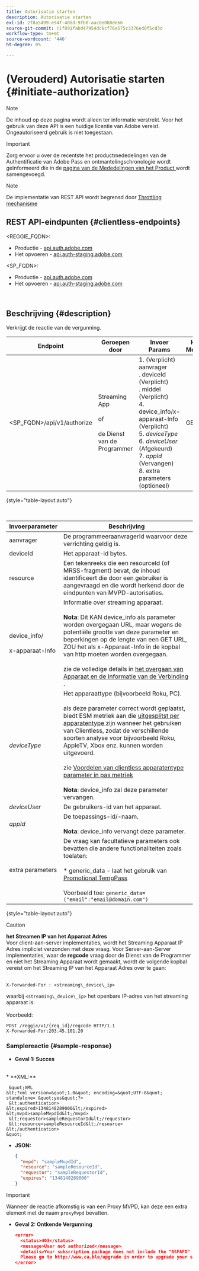 ```yaml
---
title: Autorisatie starten
description: Autorisatie starten
exl-id: 2f8a5499-e94f-40dd-9fb0-aac8e080de66
source-git-commit: c1f891fabd47954dc6cf76a575c3376ed0f5cd3d
workflow-type: tm+mt
source-wordcount: '446'
ht-degree: 0%

---
```


# (Verouderd) Autorisatie starten {#initiate-authorization}

>[!NOTE]
>
>De inhoud op deze pagina wordt alleen ter informatie verstrekt. Voor het gebruik van deze API is een huidige licentie van Adobe vereist. Ongeautoriseerd gebruik is niet toegestaan.

>[!IMPORTANT]
>
> Zorg ervoor u over de recentste het productmededelingen van de Authentificatie van Adobe Pass en ontmantelingschronologie wordt geïnformeerd die in de [ pagina van de Mededelingen van het Product ](/help/authentication/product-announcements.md) wordt samengevoegd.

>[!NOTE]
>
> De implementatie van REST API wordt begrensd door [ Throttling mechanisme ](/help/authentication/integration-guide-programmers/throttling-mechanism.md)

## REST API-eindpunten {#clientless-endpoints}

&lt;REGGIE_FQDN>:

* Productie - [ api.auth.adobe.com ](http://api.auth.adobe.com/)
* Het opvoeren - [ api.auth-staging.adobe.com ](http://api.auth-staging.adobe.com/)

&lt;SP_FQDN>:

* Productie - [ api.auth.adobe.com ](http://api.auth.adobe.com/)
* Het opvoeren - [ api.auth-staging.adobe.com ](http://api.auth-staging.adobe.com/)

</br>

## Beschrijving {#description}

Verkrijgt de reactie van de vergunning.

| Endpoint | Geroepen </br> door | Invoer   </br> Params | HTTP </br> Methode | Antwoord | HTTP-respons </br> |
| --- | --- | --- | --- | --- | --- |
| &lt;SP_FQDN>/api/v1/authorize | Streaming App </br></br> of </br></br> de Dienst van de Programmer | 1. (Verplicht) aanvrager </br> .  deviceId (Verplicht) </br> .  middel (Verplicht) </br> 4.  device_info/x-apparaat-Info (Verplicht) </br> 5.  _deviceType_</br> 6.  _deviceUser_ (Afgekeurd) </br> 7.  _appId_ (Vervangen) </br> 8.  extra parameters (optioneel) | GET | XML of JSON met machtigingsdetails of foutdetails als dit mislukt. Zie onderstaande voorbeelden. | 200 - Succes </br> 403 - Geen succes |

{style="table-layout:auto"}

</br>


| Invoerparameter | Beschrijving |
| --- |--------------------------------------------------------------------------------------------------------------------------------------------------------------------------------------------------------------------------------------------------------------------------------------------------------------------------------------------------------------------------------------------------------------------------------------------------------------------------------------------------------------------------------------------------------------------------------------------------------------------------------------------------------------------------------------------------|
| aanvrager | De programmeeraanvragerId waarvoor deze verrichting geldig is. |
| deviceId | Het apparaat-id bytes. |
| resource | Een tekenreeks die een resourceId (of MRSS-fragment) bevat, de inhoud identificeert die door een gebruiker is aangevraagd en die wordt herkend door de eindpunten van MVPD-autorisaties. |
| device_info/</br></br> x-apparaat-Info | Informatie over streaming apparaat.</br></br>**Nota**: Dit KAN device_info als parameter worden overgegaan URL, maar wegens de potentiële grootte van deze parameter en beperkingen op de lengte van een GET URL, ZOU het als x-Apparaat-Info in de kopbal van http moeten worden overgegaan. </br></br> zie de volledige details in [ het overgaan van Apparaat en de Informatie van de Verbinding ](/help/authentication/integration-guide-programmers/legacy/client-information/passing-client-information-device-connection-and-application.md). |
| _deviceType_ | Het apparaattype (bijvoorbeeld Roku, PC).</br></br> als deze parameter correct wordt geplaatst, biedt ESM metriek aan die [ uitgesplitst per apparatentype ](/help/authentication/integration-guide-programmers/features-premium/esm/entitlement-service-monitoring-overview.md#clientless_device_type) zijn wanneer het gebruiken van Clientless, zodat de verschillende soorten analyse voor bijvoorbeeld Roku, AppleTV, Xbox enz. kunnen worden uitgevoerd.</br></br> zie [ Voordelen van clientless apparatentype parameter in pas metriek ](/help/authentication/integration-guide-programmers/legacy/notes-technical/benefits-of-using-the-clientless-devicetype-parameter-in-pass-metrics.md)</br></br>**Nota**: device_info zal deze parameter vervangen. |
| _deviceUser_ | De gebruikers-id van het apparaat. |
| _appId_ | De toepassings-id/-naam. </br></br>**Nota**: device_info vervangt deze parameter. |
| extra parameters | De vraag kan facultatieve parameters ook bevatten die andere functionaliteiten zoals toelaten:</br></br>* generic_data - laat het gebruik van [ Promotional TempPass ](/help/authentication/integration-guide-programmers/features-premium/temporary-access/temp-pass-feature.md#promotional-temp-pass)</br></br> Voorbeeld toe: `generic_data=("email":"email@domain.com")` |

{style="table-layout:auto"}

>[!CAUTION]
>
>**het Streamen IP van het Apparaat Adres**</br>
>Voor client-aan-server implementaties, wordt het Streaming Apparaat IP Adres impliciet verzonden met deze vraag.  Voor Server-aan-Server implementaties, waar de **regcode** vraag door de Dienst van de Programmer en niet het Streaming Apparaat wordt gemaakt, wordt de volgende kopbal vereist om het Streaming IP van het Apparaat Adres over te gaan:</br></br>
>
>```
>X-Forwarded-For : <streaming\_device\_ip>
>```
>
>waarbij `<streaming\_device\_ip>` het openbare IP-adres van het streaming apparaat is.</br></br>
>Voorbeeld: </br>
>
>```
>POST /reggie/v1/{req_id}/regcode HTTP/1.1
>X-Forwarded-For:203.45.101.20
>```
>


### Samplereactie {#sample-response}

* **Geval 1: Succes**
</br>
  * **XML:**
  </br>

     &quot;XML 
    &lt;?xml version=&quot;1.0&quot; encoding=&quot;UTF-8&quot; standalone= &quot;yes&quot;?>
     &lt;authentication>
    &lt;expired>1348148289000&lt;/expired>
    &lt;mvpd>sampleMvpdId&lt;/mvpd> 
     &lt;requestor>sampleRequestorId&lt;/requestor> 
     &lt;resource>sampleResourceId&lt;/resource> 
    &lt;/authentication> 
    &quot;



* **JSON:**

  ```JSON
  {
    "mvpd": "sampleMvpdId",
    "resource": "sampleResourceId",
    "requestor": "sampleRequestorId",
    "expires": "1348148289000"
  }
  ```

>[!IMPORTANT]
>
>Wanneer de reactie afkomstig is van een Proxy MVPD, kan deze een extra element met de naam `proxyMvpd` bevatten.



* **Geval 2: Ontkende Vergunning**


  ```JSON
  <error>
    <status>403</status>
    <message>User not authorized</message>
    <details>Your subscription package does not include the "ASFAFD" channel.
    Please go to http://www.ca.ble/upgrade in order to upgrade your subscription.</details>
  </error>
  ```
